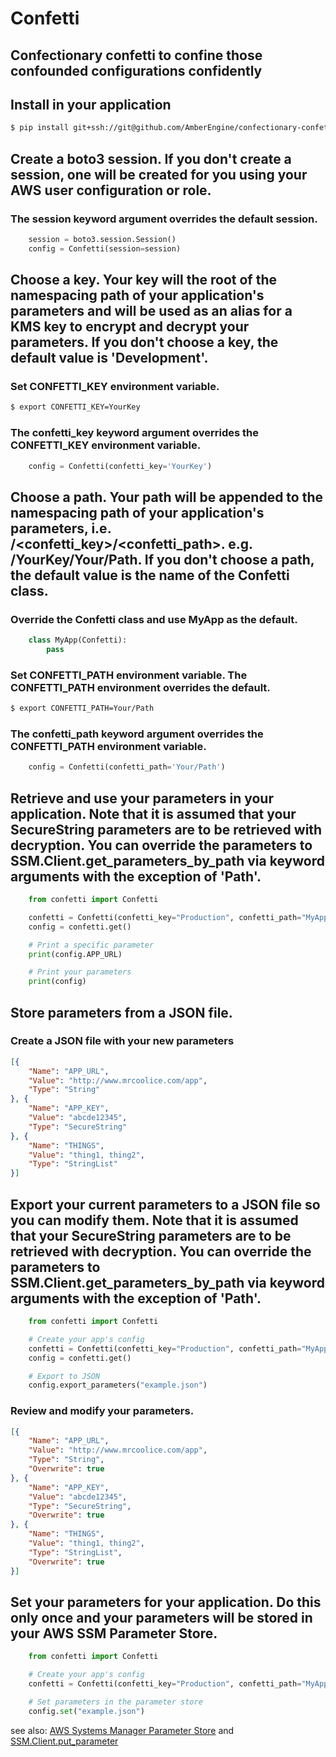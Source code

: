 Confetti
=========
Confectionary confetti to confine those confounded configurations confidently
---------

## Install in your application
```bash
$ pip install git+ssh://git@github.com/AmberEngine/confectionary-confetti.git#egg=confectionary-confetti
```

## Create a boto3 session. If you don't create a session, one will be created for you using your AWS user configuration or role.

### The session keyword argument overrides the default session.
```python
    session = boto3.session.Session()
    config = Confetti(session=session)
```

## Choose a key. Your key will the root of the namespacing path of your application's parameters and will be used as an alias for a KMS key to encrypt and decrypt your parameters. If you don't choose a key, the default value is 'Development'.

### Set CONFETTI_KEY environment variable.
```bash
$ export CONFETTI_KEY=YourKey
```

### The confetti_key keyword argument overrides the CONFETTI_KEY environment variable.
```python
    config = Confetti(confetti_key='YourKey')
```

## Choose a path.  Your path will be appended to the namespacing path of your application's parameters, i.e. /<confetti_key>/<confetti_path>. e.g. /YourKey/Your/Path. If you don't choose a path, the default value is the name of the Confetti class.

### Override the Confetti class and use MyApp as the default.
```python
    class MyApp(Confetti):
        pass
```

### Set CONFETTI_PATH environment variable. The CONFETTI_PATH environment overrides the default.
```bash
$ export CONFETTI_PATH=Your/Path
```

### The confetti_path keyword argument overrides the CONFETTI_PATH environment variable.
```python
    config = Confetti(confetti_path='Your/Path')
```

## Retrieve and use your parameters in your application. Note that it is assumed that your SecureString parameters are to be retrieved with decryption. You can override the parameters to SSM.Client.get_parameters_by_path via keyword arguments with the exception of 'Path'.
```python
    from confetti import Confetti

    confetti = Confetti(confetti_key="Production", confetti_path="MyApp")
    config = confetti.get()

    # Print a specific parameter
    print(config.APP_URL)

    # Print your parameters
    print(config)
```

## Store parameters from a JSON file.

### Create a JSON file with your new parameters
```json
[{
    "Name": "APP_URL",
    "Value": "http://www.mrcoolice.com/app",
    "Type": "String"
}, {
    "Name": "APP_KEY",
    "Value": "abcde12345",
    "Type": "SecureString"
}, {
    "Name": "THINGS",
    "Value": "thing1, thing2",
    "Type": "StringList"
}]
```

## Export your current parameters to a JSON file so you can modify them.  Note that it is assumed that your SecureString parameters are to be retrieved with decryption. You can override the parameters to SSM.Client.get_parameters_by_path via keyword arguments with the exception of 'Path'.
```python
    from confetti import Confetti

    # Create your app's config
    confetti = Confetti(confetti_key="Production", confetti_path="MyApp")
    config = confetti.get()

    # Export to JSON
    config.export_parameters("example.json")
```

### Review and modify your parameters.
```json
[{
    "Name": "APP_URL",
    "Value": "http://www.mrcoolice.com/app",
    "Type": "String",
    "Overwrite": true
}, {
    "Name": "APP_KEY",
    "Value": "abcde12345",
    "Type": "SecureString",
    "Overwrite": true
}, {
    "Name": "THINGS",
    "Value": "thing1, thing2",
    "Type": "StringList",
    "Overwrite": true
}]
```

## Set your parameters for your application.  Do this only once and your parameters will be stored in your AWS SSM Parameter Store.
```python
    from confetti import Confetti

    # Create your app's config
    confetti = Confetti(confetti_key="Production", confetti_path="MyApp")

    # Set parameters in the parameter store
    config.set("example.json")
```

see also: [AWS Systems Manager Parameter Store](https://docs.aws.amazon.com/systems-manager/latest/userguide/systems-manager-paramstore.html) and [SSM.Client.put_parameter](https://boto3.amazonaws.com/v1/documentation/api/latest/reference/services/ssm.html#SSM.Client.put_parameter)
